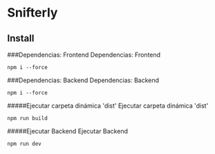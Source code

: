 # Snifterly

## Install

###Dependencias: Frontend
Dependencias: Frontend
```shell
npm i --force
```

###Dependencias: Backend
Dependencias: Backend
```shell
npm i --force
```
#####Ejecutar carpeta dinámica 'dist'
Ejecutar carpeta dinámica 'dist'
```shell
npm run build
```

#####Ejecutar Backend
Ejecutar Backend
```shell
npm run dev
```